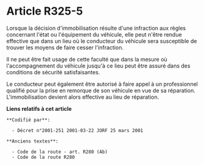 # Article R325-5

Lorsque la décision d'immobilisation résulte d'une infraction aux règles concernant l'état ou l'équipement du véhicule, elle
peut n'être rendue effective que dans un lieu où le conducteur du véhicule sera susceptible de trouver les moyens de faire
cesser l'infraction.

Il ne peut être fait usage de cette faculté que dans la mesure où l'accompagnement du véhicule jusqu'à ce lieu peut être
assuré dans des conditions de sécurité satisfaisantes.

Le conducteur peut également être autorisé à faire appel à un professionnel qualifié pour la prise en remorque de son
véhicule en vue de sa réparation. L'immobilisation devient alors effective au lieu de réparation.

**Liens relatifs à cet article**

	**Codifié par**:

	  - Décret n°2001-251 2001-03-22 JORF 25 mars 2001

	**Anciens textes**:

	  - Code de la route - art. R280 (Ab)
	  - Code de la route R280
